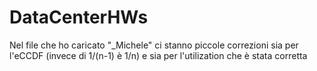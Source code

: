  # DataCenterHWs
 
 Nel file che ho caricato "_Michele" ci stanno piccole correzioni sia per l'eCCDF (invece di 1/(n-1) è 1/n) e sia per l'utilization che è stata corretta

